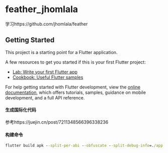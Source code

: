 # feather_jhomlala

学习https://github.com/jhomlala/feather

## Getting Started

This project is a starting point for a Flutter application.

A few resources to get you started if this is your first Flutter project:

- [Lab: Write your first Flutter app](https://docs.flutter.dev/get-started/codelab)
- [Cookbook: Useful Flutter samples](https://docs.flutter.dev/cookbook)

For help getting started with Flutter development, view the
[online documentation](https://docs.flutter.dev/), which offers tutorials,
samples, guidance on mobile development, and a full API reference.



#### 生成国际化代码
参考https://juejin.cn/post/7211348566396338236

#### 构建命令
```cmd
flutter build apk --split-per-abi --obfuscate --split-debug-info=./app.symbols
```